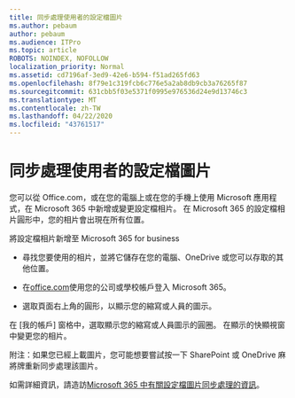 ```yaml
---
title: 同步處理使用者的設定檔圖片
ms.author: pebaum
author: pebaum
ms.audience: ITPro
ms.topic: article
ROBOTS: NOINDEX, NOFOLLOW
localization_priority: Normal
ms.assetid: cd7196af-3ed9-42e6-b594-f51ad265fd63
ms.openlocfilehash: 8f79e1c319fcb6c776e5a2ab8db9cb3a76265f87
ms.sourcegitcommit: 631cbb5f03e5371f0995e976536d24e9d13746c3
ms.translationtype: MT
ms.contentlocale: zh-TW
ms.lasthandoff: 04/22/2020
ms.locfileid: "43761517"
---
```

# <a name="sync-a-users-profile-picture"></a>同步處理使用者的設定檔圖片

您可以從 Office.com，或在您的電腦上或在您的手機上使用 Microsoft 應用程式，在 Microsoft 365 中新增或變更設定檔相片。 在 Microsoft 365 的設定檔相片圓形中，您的相片會出現在所有位置。

將設定檔相片新增至 Microsoft 365 for business

- 尋找您要使用的相片，並將它儲存在您的電腦、OneDrive 或您可以存取的其他位置。

- 在[office.com](https://www.office.com)使用您的公司或學校帳戶登入 Microsoft 365。

- 選取頁面右上角的圓形，以顯示您的縮寫或人員的圖示。

在 [我的帳戶] 窗格中，選取顯示您的縮寫或人員圖示的圓圈。 在顯示的快顯視窗中變更您的相片。

附注：如果您已經上載圖片，您可能想要嘗試按一下 SharePoint 或 OneDrive 麻將牌重新同步處理該圖片。

如需詳細資訊，請造訪[Microsoft 365 中有關設定檔圖片同步處理的資訊](https://support.office.com/article/information-about-profile-picture-synchronization-in-office-365-20594d76-d054-4af4-a660-401133e3d48a)。

